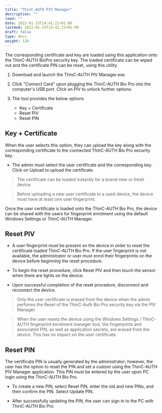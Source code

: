 ```yaml
---
title: "ThinC-AUTH PIV Manager"
description: ""
lead: ""
date: 2022-01-25T14:41:21+01:00
lastmod: 2022-01-25T14:41:21+01:00
draft: false
type: docs
weight: 120
---
```



The corresponding certificate and key are loaded using this application onto the ThinC-AUTH BioPro security key. The loaded certificate can be wiped out and the certificate PIN can be reset, using this utility.

1. Download and launch the ThinC-AUTH PIV Manager.exe.

    <!-- ![ssl installation](images/PIVManager_002.png) -->

2. Click "Connect Card" upon plugging the ThinC-AUTH Bio Pro into the computer's USB port. Click on PIV to unlock further options.

    <!--![ssl installation](images/PIVManager_003.png) -->

3. The tool provides the below options

    * Key + Certificate
    * Reset PIV
    * Reset PIN

   <!-- ![ssl installation](images/PIVManager_004.png) -->

## Key + Certificate

When the user selects this option, they can upload the key along with the corresponding certificate to the connected ThinC-AUTH Bio Pro security key.

<!--![ssl installation](images/PIVManager_005.png) -->

* The admin must select the user certificate and the corresponding key. Click on Upload to upload the certificate.

<!--![ssl installation](images/PIVManager_006.png) -->

<!--![ssl installation](images/PIVManager_008.png) -->

> The certificate can be loaded instantly for a brand-new or fresh device.

> Before uploading a new user certificate to a used device, the device must have at least one user fingerprint.

Once the user certificate is loaded onto the ThinC-AUTH Bio Pro, the device can be shared with the users for fingerprint enrolment using the default Windows Settings or ThinC-AUTH Manager.

## Reset PIV

* A user fingerprint must be present on the device in order to reset the certificate loaded ThinC-AUTH Bio Pro. If the user fingerprint is not available, the administrator or user must enrol their fingerprints on the device before beginning the reset procedure.

* To begin the reset procedure, click Reset PIV and then touch the sensor when there are lights on the device.  

* Upon successful completion of the reset procedure, disconnect and reconnect the device.

> Only the user certificate is erased from the device when the admin performs the Reset of the ThinC-Auth Bio Pro security key via the PIV Manager.

> When the user resets the device using the Windows Settings / ThinC-AUTH fingerprint enrolment manager tool, the fingerprints and associated PIN, as well as application secrets, are erased from the device. This has no impact on the user certificate.

## Reset PIN

The certificate PIN is usually generated by the administrator; however, the user has the option to reset the PIN and set a custom using the ThinC-AUTH PIV Manager application. This PIN must be entered by the user upon PC login using the ThinC-AUTH Bio Pro.

* To create a new PIN, select Reset PIN, enter the old and new PINs, and then confirm the PIN. Select Update PIN.

    <!--![ssl installation](images/PIVManager_011.png) -->

* After successfully updating the PIN, the user can sign in to the PC with ThinC-AUTH Bio Pro.